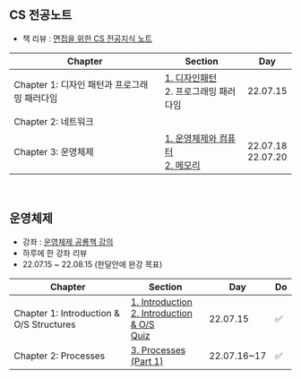 ## CS 전공노트
- 책 리뷰 : [면접을 위한 CS 전공지식 노트
](http://www.yes24.com/Product/Goods/108887922)

| Chapter                            | Section |                                                         Day |
| ---------------------------------- | ---- | ------------------------------------------------------------ | 
| Chapter 1: 디자인 패턴과 프로그래밍 패러다임| [1. 디자인패턴](https://julia0926.notion.site/Section1-59c8456f68834bd089d84e96fd0bb9a7) <br />2. 프로그래밍 패러다임<br>  | 22.07.15 |
| Chapter 2: 네트워크 |  |  |
| Chapter 3: 운영체제 | [1. 운영체제와 컴퓨터](https://julia0926.notion.site/Section-3-1-a48444009fac495eb7990413ae0db694) <br> [2. 메모리](https://julia0926.notion.site/Section-3-2-49bd6aab51924d0b986c09741e5af95f) | 22.07.18 <br> 22.07.20 |
<br>

## 운영체제 
- 강좌 : [운영체제 공룡책 강의](https://www.inflearn.com/course/%EC%9A%B4%EC%98%81%EC%B2%B4%EC%A0%9C-%EA%B3%B5%EB%A3%A1%EC%B1%85-%EC%A0%84%EA%B3%B5%EA%B0%95%EC%9D%98/dashboard)
- 하루에 한 강좌 리뷰
- 22.07.15 ~ 22.08.15 (한달안에 완강 목표)

| Chapter                            | Section |                                                         Day | Do |
| ---------------------------------- | ---- | ------------------------------------------------------------ | --- |
| Chapter 1: Introduction & O/S Structures| [1. Introduction](https://julia0926.notion.site/1-Introduction-9b9cd69b21cf48a5bd226cc04d7a956e) <br />[2. Introduction & O/S](https://julia0926.notion.site/2-Introduction-O-S-01070c836bed4a088f58b821c23140a5) <br> [Quiz](https://notability.com/n/2M0ghAEySBAQpN0nuiQktp) | 22.07.15 | ✅ |
| Chapter 2: Processes |  [3. Processes (Part 1)](https://julia0926.notion.site/3-Processes-Part-1-56bdd97349804814b3445b9bb120e738)| 22.07.16~17 | ✅ 
